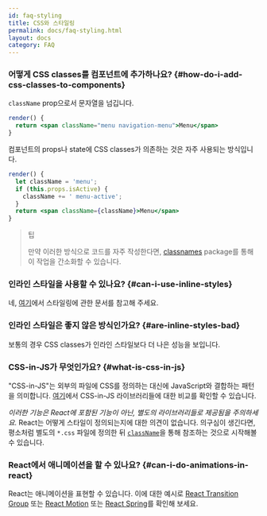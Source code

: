 ```yaml
---
id: faq-styling
title: CSS와 스타일링
permalink: docs/faq-styling.html
layout: docs
category: FAQ
---
```


### 어떻게 CSS classes를 컴포넌트에 추가하나요? {#how-do-i-add-css-classes-to-components}

`className` prop으로서 문자열을 넘깁니다.

```jsx
render() {
  return <span className="menu navigation-menu">Menu</span>
}
```

컴포넌트의 props나 state에 CSS classes가 의존하는 것은 자주 사용되는 방식입니다.

```jsx
render() {
  let className = 'menu';
  if (this.props.isActive) {
    className += ' menu-active';
  }
  return <span className={className}>Menu</span>
}
```

>팁
>
>만약 이러한 방식으로 코드를 자주 작성한다면, [classnames](https://www.npmjs.com/package/classnames#usage-with-reactjs) package를 통해 이 작업을 간소화할 수 있습니다.

### 인라인 스타일을 사용할 수 있나요? {#can-i-use-inline-styles}

네, [여기](/docs/dom-elements.html#style)에서 스타일링에 관한 문서를 참고해 주세요.

### 인라인 스타일은 좋지 않은 방식인가요? {#are-inline-styles-bad}

보통의 경우 CSS classes가 인라인 스타일보다 더 나은 성능을 보입니다.

### CSS-in-JS가 무엇인가요? {#what-is-css-in-js}

"CSS-in-JS"는 외부의 파일에 CSS를 정의하는 대신에 JavaScript와 결합하는 패턴을 의미합니다. [여기](https://github.com/MicheleBertoli/css-in-js)에서 CSS-in-JS 라이브러리들에 대한 비교를 확인할 수 있습니다.

_이러한 기능은 React에 포함된 기능이 아닌, 별도의 라이브러리들로 제공됨을 주의하세요._ React는 어떻게 스타일이 정의되는지에 대한 의견이 없습니다. 의구심이 생긴다면, 평소처럼 별도의 `*.css` 파일에 정의한 뒤 [`className`](/docs/dom-elements.html#classname)을 통해 참조하는 것으로 시작해볼 수 있습니다.

### React에서 애니메이션을 할 수 있나요? {#can-i-do-animations-in-react}

React는 애니메이션을 표현할 수 있습니다. 이에 대한 예시로 [React Transition Group](https://reactcommunity.org/react-transition-group/) 또는 [React Motion](https://github.com/chenglou/react-motion) 또는 [React Spring](https://github.com/react-spring/react-spring)를 확인해 보세요.
